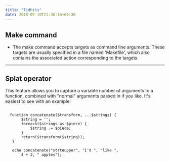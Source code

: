 ```yaml
---
title: "Tidbits"
date: 2018-07-10T21:36:16+05:30
---
```


## Make command

 - The make command accepts targets as command line arguments. These targets are usually specified in a file named 'Makefile', which also contains the associated action corresponding to the targets.
 
 
 ***


 ## Splat operator
 
 This feature allows you to capture a variable number of arguments to a function, combined with "normal" arguments passed in if you like. It's easiest to see with an example:

 ``` 
   
   function concatenate($transform, ...$strings) {
        $string = '';
        foreach($strings as $piece) {
            $string .= $piece;
        }
        return($transform($string));
    }
    
    echo concatenate("strtoupper", "I'd ", "like ",
        4 + 2, " apples");
 ```
